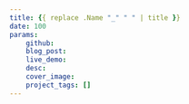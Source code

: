 ```yaml
---
title: {{ replace .Name "_" " " | title }}
date: 100
params:
    github: 
    blog_post: 
    live_demo: 
    desc: 
    cover_image:
    project_tags: []
---
```

